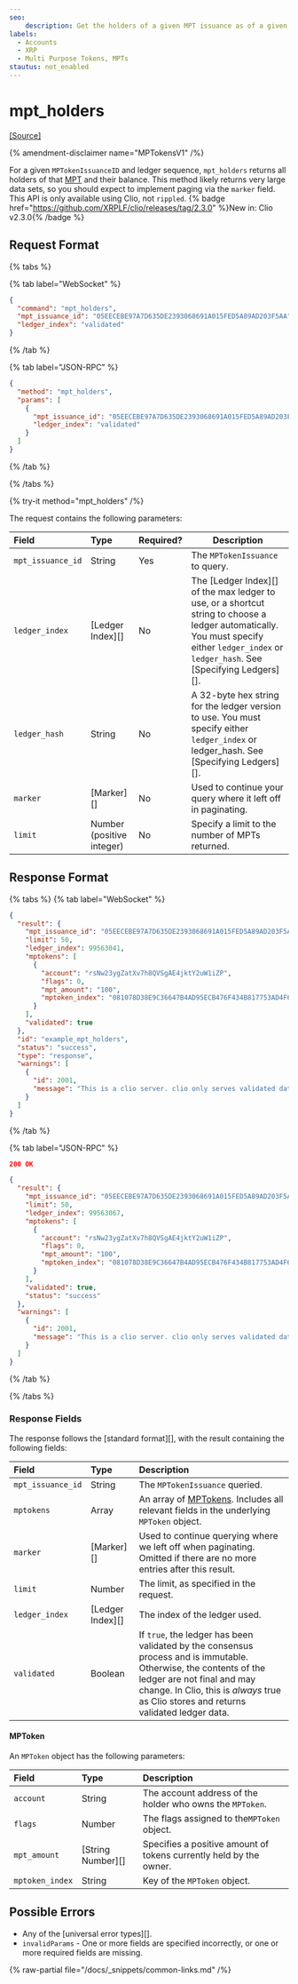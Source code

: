 ```yaml
---
seo:
    description: Get the holders of a given MPT issuance as of a given ledger.
labels:
  - Accounts
  - XRP
  - Multi Purpose Tokens, MPTs
stautus: not_enabled
---
```


# mpt_holders

[[Source]](https://github.com/XRPLF/clio/blob/develop/src/rpc/handlers/MPTHolders.cpp "Source")

{% amendment-disclaimer name="MPTokensV1" /%}

For a given `MPTokenIssuanceID` and ledger sequence, `mpt_holders` returns all holders of that [MPT](../../../../concepts/tokens/fungible-tokens/multi-purpose-tokens.md) and their balance. This method likely returns very large data sets, so you should expect to implement paging via the `marker` field. This API is only available using Clio, not `rippled`. {% badge href="https://github.com/XRPLF/clio/releases/tag/2.3.0" %}New in: Clio v2.3.0{% /badge %}

## Request Format

{% tabs %}

{% tab label="WebSocket" %}
```json
{
  "command": "mpt_holders",
  "mpt_issuance_id": "05EECEBE97A7D635DE2393068691A015FED5A89AD203F5AA",
  "ledger_index": "validated"
}
```
{% /tab %}

{% tab label="JSON-RPC" %}
```json
{
  "method": "mpt_holders",
  "params": [
    {
      "mpt_issuance_id": "05EECEBE97A7D635DE2393068691A015FED5A89AD203F5AA",
      "ledger_index": "validated"
    }
  ]
}
```
{% /tab %}

{% /tabs %}

{% try-it method="mpt_holders" /%}

The request contains the following parameters:

| Field             | Type                       | Required? | Description |
|:------------------|:---------------------------|:----------|-------------|
| `mpt_issuance_id` | String                     | Yes       | The `MPTokenIssuance` to query. |
| `ledger_index`    | [Ledger Index][] | No  | The [Ledger Index][] of the max ledger to use, or a shortcut string to choose a ledger automatically. You must specify either `ledger_index` or `ledger_hash`. See [Specifying Ledgers][].|
| `ledger_hash`     | String                     | No        | A 32-byte hex string for the ledger version to use. You must specify either `ledger_index` or ledger_hash. See [Specifying Ledgers][]. |
| `marker`          | [Marker][]                 | No        | Used to continue your query where it left off in paginating. |
| `limit`           | Number (positive integer)  | No        | Specify a limit to the number of MPTs returned. |

## Response Format

{% tabs %}
{% tab label="WebSocket" %}
```json
{
  "result": {
    "mpt_issuance_id": "05EECEBE97A7D635DE2393068691A015FED5A89AD203F5AA",
    "limit": 50,
    "ledger_index": 99563041,
    "mptokens": [
      {
        "account": "rsNw23ygZatXv7h8QVSgAE4jktY2uW1iZP",
        "flags": 0,
        "mpt_amount": "100",
        "mptoken_index": "081078D38E9C36647B4AD95ECB476F434B817753AD4F6B4B5EE0ED4C3185C80F"
      }
    ],
    "validated": true
  },
  "id": "example_mpt_holders",
  "status": "success",
  "type": "response",
  "warnings": [
    {
      "id": 2001,
      "message": "This is a clio server. clio only serves validated data. If you want to talk to rippled, include 'ledger_index':'current' in your request"
    }
  ]
}
```
{% /tab %}

{% tab label="JSON-RPC" %}
```json
200 OK

{
  "result": {
    "mpt_issuance_id": "05EECEBE97A7D635DE2393068691A015FED5A89AD203F5AA",
    "limit": 50,
    "ledger_index": 99563067,
    "mptokens": [
      {
        "account": "rsNw23ygZatXv7h8QVSgAE4jktY2uW1iZP",
        "flags": 0,
        "mpt_amount": "100",
        "mptoken_index": "081078D38E9C36647B4AD95ECB476F434B817753AD4F6B4B5EE0ED4C3185C80F"
      }
    ],
    "validated": true,
    "status": "success"
  },
  "warnings": [
    {
      "id": 2001,
      "message": "This is a clio server. clio only serves validated data. If you want to talk to rippled, include 'ledger_index':'current' in your request"
    }
  ]
}
```
{% /tab %}

{% /tabs %}

### Response Fields

The response follows the [standard format][], with the result containing the following fields:

| Field                  | Type             | Description                               |
|:-----------------------|:-----------------|:------------------------------------------|
| `mpt_issuance_id`      | String           | The `MPTokenIssuance` queried.            |
| `mptokens`             | Array            | An array of [MPTokens](#mptoken). Includes all relevant fields in the underlying `MPToken` object. |
| `marker`               | [Marker][]       | Used to continue querying where we left off when paginating. Omitted if there are no more entries after this result. |
| `limit`                | Number           | The limit, as specified in the request. |
| `ledger_index`         | [Ledger Index][] | The index of the ledger used.  |
| `validated`            | Boolean          | If `true`, the ledger has been validated by the consensus process and is immutable. Otherwise, the contents of the ledger are not final and may change. In Clio, this is _always_ true as Clio stores and returns validated ledger data. |

#### MPToken

An `MPToken` object has the following parameters:

| Field                  | Type              | Description |
|:-----------------------|:------------------|:------------------------------------------|
| `account`              | String            | The account address of the holder who owns the `MPToken`. |
| `flags`                | Number            | The flags assigned to the`MPToken` object. |
| `mpt_amount`           | [String Number][] | Specifies a positive amount of tokens currently held by the owner. |
| `mptoken_index`        | String            | Key of the `MPToken` object. |

## Possible Errors

- Any of the [universal error types][].
- `invalidParams` - One or more fields are specified incorrectly, or one or more required fields are missing.

{% raw-partial file="/docs/_snippets/common-links.md" /%}
